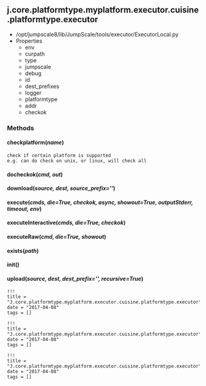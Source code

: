 <!-- toc -->
## j.core.platformtype.myplatform.executor.cuisine.platformtype.executor

- /opt/jumpscale8/lib/JumpScale/tools/executor/ExecutorLocal.py
- Properties
    - env
    - curpath
    - type
    - jumpscale
    - debug
    - id
    - dest_prefixes
    - logger
    - platformtype
    - addr
    - checkok

### Methods

#### checkplatform(*name*) 

```
check if certain platform is supported
e.g. can do check on unix, or linux, will check all

```

#### docheckok(*cmd, out*) 

#### download(*source, dest, source_prefix=''*) 

#### execute(*cmds, die=True, checkok, async, showout=True, outputStderr, timeout, env*) 

#### executeInteractive(*cmds, die=True, checkok*) 

#### executeRaw(*cmd, die=True, showout*) 

#### exists(*path*) 

#### init() 

#### upload(*source, dest, dest_prefix='', recursive=True*) 


```
!!!
title = "J.core.platformtype.myplatform.executor.cuisine.platformtype.executor"
date = "2017-04-08"
tags = []
```

```
!!!
title = "J.core.platformtype.myplatform.executor.cuisine.platformtype.executor"
date = "2017-04-08"
tags = []
```

```
!!!
title = "J.core.platformtype.myplatform.executor.cuisine.platformtype.executor"
date = "2017-04-08"
tags = []
```
